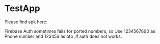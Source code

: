 # TestApp
Please find apk here:

Firebase Auth sometimes fails for ported numbers,
so Use 1234567890 as Phone number
and 123456 as otp ,if auth does not works. 
